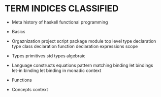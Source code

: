 # TERM INDICES CLASSIFIED


* Meta
history of haskell
functional programming

* Basics

* Orgaznization
project
script
package
module
top level
type declaration
type class declaration
function declaration
expressions
scope

* Types
primitives
std types
algebraic

* Language constructs
equations
pattern matching
binding
let bindings
let-in binding
let binding in monadic context

* Functions

* Concepts
context
